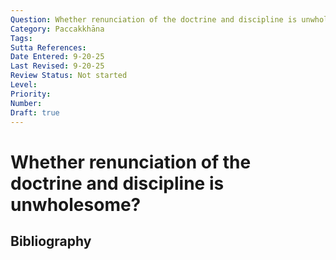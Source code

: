 ```yaml
---
Question: Whether renunciation of the doctrine and discipline is unwholesome?
Category: Paccakkhāna
Tags: 
Sutta References: 
Date Entered: 9-20-25
Last Revised: 9-20-25
Review Status: Not started
Level: 
Priority: 
Number: 
Draft: true
---
```


# Whether renunciation of the doctrine and discipline is unwholesome?

## Bibliography

<!-- 

Notes:



-->